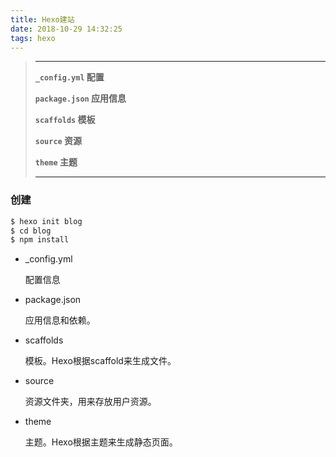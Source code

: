 ```yaml
---
title: Hexo建站
date: 2018-10-29 14:32:25
tags: hexo
---
```


> ---
> **`_config.yml` 配置**
>
> **`package.json` 应用信息**
>
> **`scaffolds` 模板**
>
> **`source` 资源**
>
> **`theme` 主题**
>
> ---

<!--more-->

### 创建

```bash
$ hexo init blog
$ cd blog
$ npm install
```

- _config.yml

  配置信息

- package.json

  应用信息和依赖。

- scaffolds

  模板。Hexo根据scaffold来生成文件。

- source

  资源文件夹，用来存放用户资源。

- theme

  主题。Hexo根据主题来生成静态页面。

